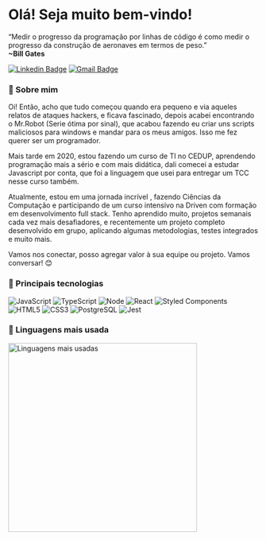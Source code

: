 # Olá! Seja muito bem-vindo!

“Medir o progresso da programação por linhas de código é como medir o progresso da construção de aeronaves em termos de peso.”<br>
<b>~Bill Gates</b>

[![Linkedin Badge](https://img.shields.io/badge/-Erico%20Bruner-9f86c0?style=for-the-badge&logo=Linkedin&logoColor=231942&link=https://www.linkedin.com/in/erico-bruner/)](https://www.linkedin.com/in/erico-bruner/)
[![Gmail Badge](https://img.shields.io/badge/-ericodasilvabruner@gmail.com-9f86c0?style=for-the-badge&logo=Gmail&logoColor=231942&link=mailto:ericodasilvabruner@gmail.com)](mailto:ericodasilvabruner@gmail.com)
</br>

### 👾 Sobre mim

Oi! Então, acho que tudo começou quando era pequeno e via aqueles relatos de ataques hackers, e ficava fascinado, depois acabei encontrando o Mr.Robot (Serie ótima por sinal), que acabou fazendo eu criar uns scripts maliciosos para windows e mandar para os meus amigos. Isso me fez querer ser um programador.

Mais tarde em 2020, estou fazendo um curso de TI no CEDUP, aprendendo programação mais a sério e com mais didática, dali comecei a estudar Javascript por conta, que foi a linguagem que usei para entregar um TCC nesse curso também. 

Atualmente, estou em uma jornada incrível , fazendo Ciências da Computação e participando de um curso intensivo na Driven com formação em desenvolvimento full stack. Tenho aprendido muito, projetos semanais cada vez mais desafiadores, e recentemente um projeto completo desenvolvido em grupo, aplicando algumas metodologias, testes integrados e muito mais. 

Vamos nos conectar, posso agregar valor à sua equipe ou projeto. Vamos conversar! 😊

### 👾 Principais tecnologias

![JavaScript](https://img.shields.io/badge/javascript-%23323330.svg?style=flat&logo=javascript&logoColor=%23F7DF1E)
![TypeScript](https://img.shields.io/badge/typescript-%23007ACC.svg?style=flat&logo=typescript&logoColor=white) 
![Node](https://img.shields.io/badge/Node%20js-339933?style=flat&logo=nodedotjs&logoColor=white)
![React](https://img.shields.io/badge/react-%2320232a.svg?style=flat&logo=react&logoColor=%2361DAFB) 
![Styled Components](https://img.shields.io/badge/styled--components-DB7093?style=flat&logo=styled-components&logoColor=white)
![HTML5](https://img.shields.io/badge/html5-%23E34F26.svg?style=flat&logo=html5&logoColor=white)
![CSS3](https://img.shields.io/badge/css3-%231572B6.svg?style=flat&logo=css3&logoColor=white)
![PostgreSQL](https://img.shields.io/badge/PostgreSQL-316192?style=flat&logo=postgresql&logoColor=white)
![Jest](https://img.shields.io/badge/Jest-C21325?style=flat&logo=jest&logoColor=white)

### 👾 Linguagens mais usada
<img width="380em" alt="Linguagens mais usadas" src="https://github-readme-stats.vercel.app/api/top-langs/?username=erico-bruner&layout=compact&theme=dracula"/>

